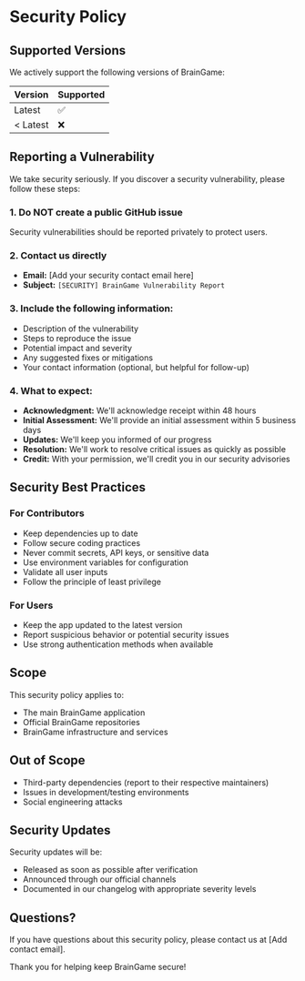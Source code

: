# Security Policy

## Supported Versions

We actively support the following versions of BrainGame:

| Version | Supported          |
| ------- | ------------------ |
| Latest  | :white_check_mark: |
| < Latest| :x:                |

## Reporting a Vulnerability

We take security seriously. If you discover a security vulnerability, please follow these steps:

### 1. **Do NOT** create a public GitHub issue
Security vulnerabilities should be reported privately to protect users.

### 2. **Contact us directly**
- **Email:** [Add your security contact email here]
- **Subject:** `[SECURITY] BrainGame Vulnerability Report`

### 3. **Include the following information:**
- Description of the vulnerability
- Steps to reproduce the issue
- Potential impact and severity
- Any suggested fixes or mitigations
- Your contact information (optional, but helpful for follow-up)

### 4. **What to expect:**
- **Acknowledgment:** We'll acknowledge receipt within 48 hours
- **Initial Assessment:** We'll provide an initial assessment within 5 business days
- **Updates:** We'll keep you informed of our progress
- **Resolution:** We'll work to resolve critical issues as quickly as possible
- **Credit:** With your permission, we'll credit you in our security advisories

## Security Best Practices

### For Contributors
- Keep dependencies up to date
- Follow secure coding practices
- Never commit secrets, API keys, or sensitive data
- Use environment variables for configuration
- Validate all user inputs
- Follow the principle of least privilege

### For Users
- Keep the app updated to the latest version
- Report suspicious behavior or potential security issues
- Use strong authentication methods when available

## Scope

This security policy applies to:
- The main BrainGame application
- Official BrainGame repositories
- BrainGame infrastructure and services

## Out of Scope
- Third-party dependencies (report to their respective maintainers)
- Issues in development/testing environments
- Social engineering attacks

## Security Updates

Security updates will be:
- Released as soon as possible after verification
- Announced through our official channels
- Documented in our changelog with appropriate severity levels

## Questions?

If you have questions about this security policy, please contact us at [Add contact email].

Thank you for helping keep BrainGame secure! 